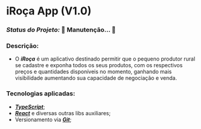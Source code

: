 # iRoça App (V1.0)

### _Status do Projeto:_ 🚧 **Manutenção...** 🚧

### Descrição:
- O **_iRoça_** é um aplicativo destinado permitir que o pequeno produtor rural se cadastre e exponha todos os seus produtos, com os respectivos preços e quantidades disponíveis no momento, ganhando mais visibilidade aumentando sua capacidade de negociação e venda.


### Tecnologias aplicadas:

- [**_TypeScript_**](https://www.typescriptlang.org/);
- [**_React_**](https://reactjs.org/) e diversas outras libs auxiliares;
- Versionamento via [**_Git_**](https://git-scm.com/);
